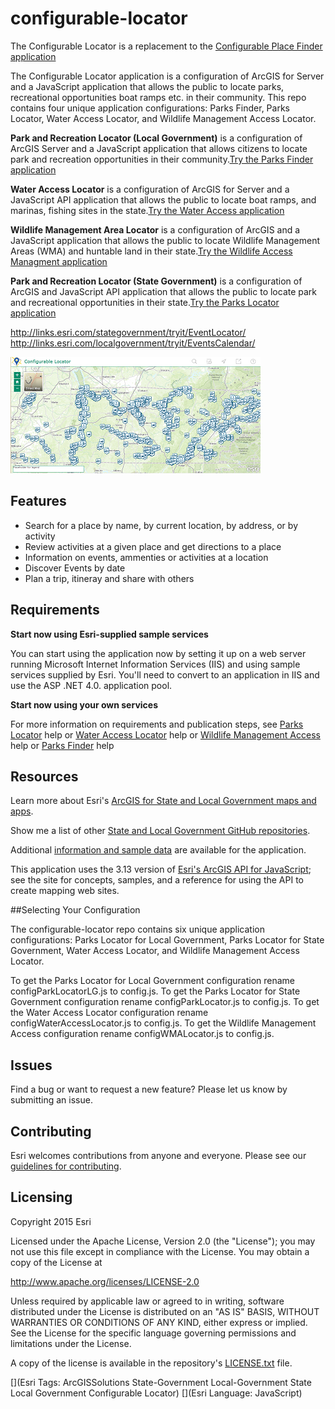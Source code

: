 configurable-locator
====================
The Configurable Locator is a replacement to the [Configurable Place Finder application](https://github.com/Esri/configurable-place-finder)

The Configurable Locator application is a configuration of ArcGIS for Server and a JavaScript application that allows the public to locate parks, recreational opportunities boat ramps etc. in their community. This repo contains four unique application configurations: Parks Finder, Parks Locator, Water Access Locator, and Wildlife Management Access Locator.

**Park and Recreation Locator (Local Government)** is a configuration of ArcGIS Server and a JavaScript application that allows citizens to locate park and recreation opportunities in their community.[Try the Parks Finder application](http://links.esri.com/localgovernment/tryit/ParkLocator/)

**Water Access Locator** is a configuration of ArcGIS for Server and a JavaScript API application that allows the public to locate boat ramps, and marinas, fishing sites in the state.[Try the Water Access application](http://tryitlive.arcgis.com/WaterAccessLocator/)

**Wildlife Management Area Locator** is a configuration of ArcGIS and a JavaScript application that allows the public to locate Wildlife Management Areas (WMA) and huntable land in their state.[Try the Wildlife Access Managment application](http://tryitlive.arcgis.com/WMALocator/)

**Park and Recreation Locator (State Government)** is a configuration of ArcGIS and JavaScript API application that allows the public to locate park and recreational opportunities in their state.[Try the Parks Locator application](http://tryitlive.arcgis.com/ParkandRecLocator/)

http://links.esri.com/stategovernment/tryit/EventLocator/
http://links.esri.com/localgovernment/tryit/EventsCalendar/

[![Image of Configurable Locator application](configurable-locator.png "Configurable Locator application")](http://links.esri.com/stategovernment/tryit/ParkandRecLocator/)

## Features

* Search for a place by name, by current location, by address, or by activity
* Review activities at a given place and get directions to a place
* Information on events, ammenties or activities at a location
* Discover Events by date
* Plan a trip, itineray and share with others 

## Requirements

**Start now using Esri-supplied sample services**

You can start using the application now by setting it up on a web server running Microsoft Internet Information Services (IIS) and using sample services supplied by Esri.
You'll need to convert to an application in IIS and use the ASP .NET 4.0. application pool.

**Start now using your own services**

For more information on requirements and publication steps, see [Parks Locator](http://links.esri.com/stategovernment/help/10.2/ParkandRecreationLocator) help or [Water Access Locator](http://links.esri.com/stategovernment/help/10.2/WaterAccessLocator) help or [Wildlife Management Access](http://links.esri.com/stategovernment/help/10.2/WildlifeManagementAreaLocator) help or [Parks Finder](http://links.esri.com/localgovernment/help/10.2/ParksandRecreationFinder) help 

## Resources

Learn more about Esri's [ArcGIS for State and Local Government maps and apps](http://solutions.arcgis.com).

Show me a list of other [State and Local Government GitHub repositories](http://esri.github.io/#Government).

Additional [information and sample data](http://www.arcgis.com/home/item.html?id=a57e96b9240e4311b7fd863b80a6d389)
are available for the application.

This application uses the 3.13 version of
[Esri's ArcGIS API for JavaScript](http://help.arcgis.com/en/webapi/javascript/arcgis/);
see the site for concepts, samples, and a reference for using the API to create mapping web sites.

##Selecting Your Configuration

The configurable-locator repo contains six unique application configurations: Parks Locator for Local Government, Parks Locator for State Government, Water Access Locator, and Wildlife Management Access Locator.

To get the Parks Locator for Local Government configuration rename configParkLocatorLG.js to config.js. To get the Parks Locator for State Government configuration rename configParkLocator.js to config.js. To get the Water Access Locator configuration rename configWaterAccessLocator.js to config.js. To get the Wildlife Management Access configuration rename configWMALocator.js to config.js.


## Issues

Find a bug or want to request a new feature?  Please let us know by submitting an issue.

## Contributing

Esri welcomes contributions from anyone and everyone.
Please see our [guidelines for contributing](https://github.com/esri/contributing).

## Licensing

Copyright 2015 Esri

Licensed under the Apache License, Version 2.0 (the "License");
you may not use this file except in compliance with the License.
You may obtain a copy of the License at

   http://www.apache.org/licenses/LICENSE-2.0

Unless required by applicable law or agreed to in writing, software
distributed under the License is distributed on an "AS IS" BASIS,
WITHOUT WARRANTIES OR CONDITIONS OF ANY KIND, either express or implied.
See the License for the specific language governing permissions and
limitations under the License.

A copy of the license is available in the repository's
[LICENSE.txt](LICENSE.txt) file.

[](Esri Tags: ArcGISSolutions State-Government Local-Government State Local Government Configurable Locator)
[](Esri Language: JavaScript)
